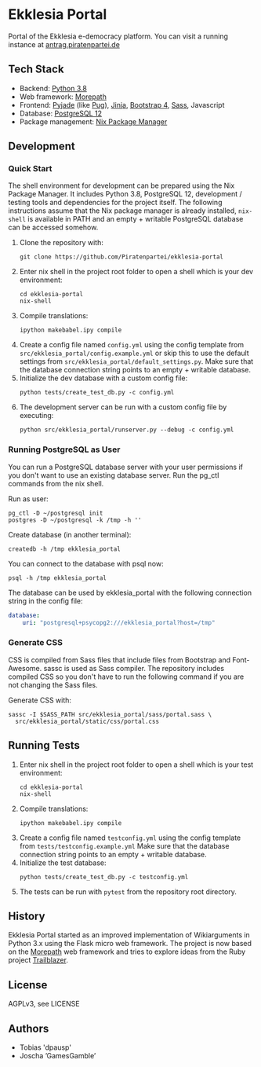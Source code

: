 # Ekklesia Portal

Portal of the Ekklesia e-democracy platform.
You can visit a running instance at [antrag.piratenpartei.de](https://antrag.piratenpartei.de)

## Tech Stack

* Backend: [Python 3.8](https://www.python.org)
* Web framework: [Morepath](http://morepath.readthedocs.org )
* Frontend:
  [Pyjade](https://github.com/syrusakbary/pyjade) (like [Pug](https://pugjs.org)),
  [Jinja](https://jinja.palletsprojects.com),
  [Bootstrap 4](https://getbootstrap.com),
  [Sass](https://sass-lang.com),
  Javascript
* Database: [PostgreSQL 12](https://www.postgresql.com)
* Package management: [Nix Package Manager](https://nixos.org/nix)

## Development

### Quick Start

The shell environment for development can be prepared using the Nix Package Manager.
It includes Python 3.8, PostgreSQL 12, development / testing tools and dependencies for the project itself.
The following instructions assume that the Nix package manager is already installed, `nix-shell` is available in PATH and an empty + writable PostgreSQL database can be accessed somehow.

1. Clone the repository with:
    ~~~Shell
    git clone https://github.com/Piratenpartei/ekklesia-portal
    ~~~
2. Enter nix shell in the project root folder to open a shell which is your dev environment:
    ~~~Shell
    cd ekklesia-portal
    nix-shell
    ~~~
3. Compile translations:
    ~~~Shell
    ipython makebabel.ipy compile
    ~~~
4. Create a config file named `config.yml` using the config template from `src/ekklesia_portal/config.example.yml`
    or skip this to use the default settings from `src/ekklesia_portal/default_settings.py`.
    Make sure that the database connection string points to an empty + writable database.
5. Initialize the dev database with a custom config file:
    ~~~Shell
    python tests/create_test_db.py -c config.yml
    ~~~
6. The development server can be run with a custom config file by executing:
    ~~~Shell
    python src/ekklesia_portal/runserver.py --debug -c config.yml
    ~~~

### Running PostgreSQL as User

You can run a PostgreSQL database server with your user permissions if you don't want to use an existing database server. Run the pg_ctl commands from the nix shell.

Run as user:

~~~Shell
pg_ctl -D ~/postgresql init
postgres -D ~/postgresql -k /tmp -h ''
~~~

Create database (in another terminal):

~~~Shell
createdb -h /tmp ekklesia_portal
~~~

You can connect to the database with psql now:
~~~Shell
psql -h /tmp ekklesia_portal
~~~

The database can be used by ekklesia_portal with the following connection string in the config file:

~~~YAML
database:
    uri: "postgresql+psycopg2:///ekklesia_portal?host=/tmp"
~~~

### Generate CSS

CSS is compiled from Sass files that include files from Bootstrap and Font-Awesome. sassc is used as Sass compiler.
The repository includes compiled CSS so you don't have to run the following command if you are not changing the Sass files.

Generate CSS with:

~~~Shell
sassc -I $SASS_PATH src/ekklesia_portal/sass/portal.sass \
  src/ekklesia_portal/static/css/portal.css
~~~

## Running Tests

1. Enter nix shell in the project root folder to open a shell which is your test environment:
    ~~~Shell
    cd ekklesia-portal
    nix-shell
    ~~~
2. Compile translations:
    ~~~Shell
    ipython makebabel.ipy compile
    ~~~
3. Create a config file named `testconfig.yml` using the config template from `tests/testconfig.example.yml`
    Make sure that the database connection string points to an empty + writable database.
4. Initialize the test database:
    ~~~Shell
    python tests/create_test_db.py -c testconfig.yml
    ~~~
6. The tests can be run with `pytest` from the repository root directory.

## History

Ekklesia Portal started as an improved implementation of Wikiarguments in Python 3.x using the Flask micro web framework.
The project is now based on the [Morepath](https://github.com/morepath/morepath) web framework and tries to explore ideas from the Ruby project [Trailblazer](https://trailblazer.to).

## License

AGPLv3, see LICENSE

## Authors

* Tobias 'dpausp'
* Joscha ’GamesGamble’
